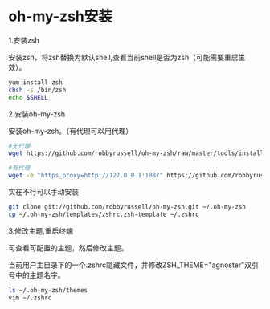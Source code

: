 # oh-my-zsh安装

1.安装zsh

安装zsh，将zsh替换为默认shell,查看当前shell是否为zsh（可能需要重启生效）。

```sh
yum install zsh
chsh -s /bin/zsh
echo $SHELL
```

2.安装oh-my-zsh

安装oh-my-zsh。（有代理可以用代理）

```sh
#无代理
wget https://github.com/robbyrussell/oh-my-zsh/raw/master/tools/install.sh -O - | sh

#有代理
wget -e "https_proxy=http://127.0.0.1:1087" https://github.com/robbyrussell/oh-my-zsh/raw/master/tools/install.sh -O - | sh
```

实在不行可以手动安装

```sh
git clone git://github.com/robbyrussell/oh-my-zsh.git ~/.oh-my-zsh
cp ~/.oh-my-zsh/templates/zshrc.zsh-template ~/.zshrc
```

3.修改主题,重启终端

可查看可配置的主题，然后修改主题。

当前用户主目录下的一个.zshrc隐藏文件，并修改ZSH_THEME="agnoster"双引号中的主题名字。

```sh
ls ~/.oh-my-zsh/themes
vim ~/.zshrc
```
